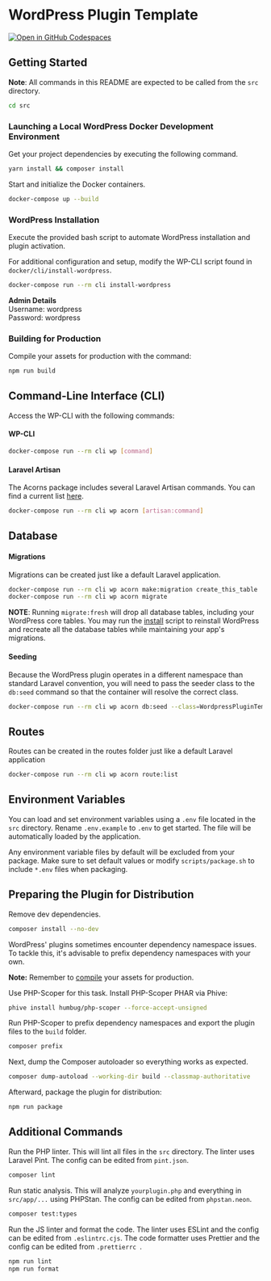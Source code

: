 # WordPress Plugin Template

[![Open in GitHub Codespaces](https://github.com/codespaces/badge.svg)](https://codespaces.new/DeschutesDesignGroupLLC/wordpress-plugin-template)

## Getting Started

**Note**: All commands in this README are expected to be called from the `src` directory.

```bash
cd src
```

### Launching a Local WordPress Docker Development Environment

Get your project dependencies by executing the following command.

```bash
yarn install && composer install
```

Start and initialize the Docker containers.

```bash
docker-compose up --build
```

### WordPress Installation

Execute the provided bash script to automate WordPress installation and plugin activation.

For additional configuration and setup, modify the WP-CLI script found in `docker/cli/install-wordpress`.

```bash
docker-compose run --rm cli install-wordpress
```

**Admin Details**<br>
Username: wordpress<br>
Password: wordpress

### Building for Production

Compile your assets for production with the command:

```bash
npm run build
```

## Command-Line Interface (CLI)

Access the WP-CLI with the following commands:

#### WP-CLI

```bash
docker-compose run --rm cli wp [command]
```

#### Laravel Artisan

The Acorns package includes several Laravel Artisan commands. You can find a current list [here](https://roots.io/acorn/docs/wp-cli/).

```bash
docker-compose run --rm cli wp acorn [artisan:command]
```

## Database

#### Migrations

Migrations can be created just like a default Laravel application.

```bash
docker-compose run --rm cli wp acorn make:migration create_this_table
docker-compose run --rm cli wp acorn migrate
```

**NOTE**: Running `migrate:fresh` will drop all database tables, including your WordPress core tables. You may run the [install](#wordpress-installation) script to reinstall WordPress and recreate all the database tables while maintaining your app's migrations.

#### Seeding

Because the WordPress plugin operates in a different namespace than standard Laravel convention, you will need to pass the seeder class to the `db:seed` command so that the container will resolve the correct class.

```bash
docker-compose run --rm cli wp acorn db:seed --class=WordpressPluginTemplate\\Database\\Seeders\\DatabaseSeeder
```

## Routes

Routes can be created in the routes folder just like a default Laravel application

```bash
docker-compose run --rm cli wp acorn route:list
```

## Environment Variables

You can load and set environment variables using a `.env` file located in the `src` directory. Rename `.env.example` to `.env` to get started. The file will be automatically loaded by the application.

Any environment variable files by default will be excluded from your package. Make sure to set default values or modify `scripts/package.sh` to include `*.env` files when packaging.

## Preparing the Plugin for Distribution

Remove dev dependencies.

```bash
composer install --no-dev
```

WordPress' plugins sometimes encounter dependency namespace issues. To tackle this, it's advisable to prefix dependency namespaces with your own.

**Note:** Remember to [compile](#building-for-production) your assets for production.

Use PHP-Scoper for this task. Install PHP-Scoper PHAR via Phive:

```bash
phive install humbug/php-scoper --force-accept-unsigned
```

Run PHP-Scoper to prefix dependency namespaces and export the plugin files to the `build` folder.

```bash
composer prefix
```

Next, dump the Composer autoloader so everything works as expected.

```bash
composer dump-autoload --working-dir build --classmap-authoritative
```

Afterward, package the plugin for distribution:

```bash
npm run package
```

## Additional Commands

Run the PHP linter. This will lint all files in the `src` directory. The linter uses Laravel Pint. The config can be edited from `pint.json`.

```bash
composer lint
```

Run static analysis. This will analyze `yourplugin.php` and everything in `src/app/...` using PHPStan. The config can be edited from `phpstan.neon`.

```bash
composer test:types
```

Run the JS linter and format the code. The linter uses ESLint and the config can be edited from `.eslintrc.cjs`. The code formatter uses Prettier and the config can be edited from `.prettierrc
`.
```bash
npm run lint
npm run format
```